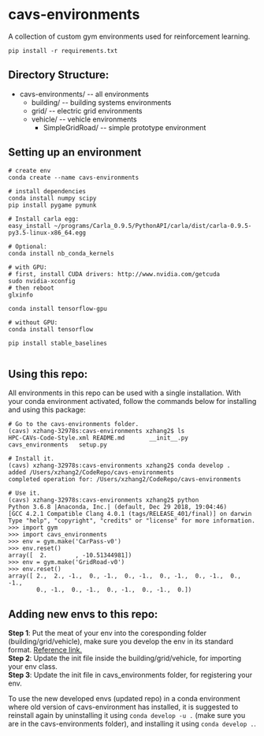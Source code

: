 # cavs-environments
A collection of custom gym environments used for reinforcement learning.

`` pip install -r requirements.txt ``

## Directory Structure:
+ cavs-environments/  -- all environments
  + building/ -- building systems environments
  + grid/ -- electric grid environments
  + vehicle/ -- vehicle environments
    + SimpleGridRoad/ -- simple prototype environment

## Setting up an environment
```
# create env
conda create --name cavs-environments

# install dependencies
conda install numpy scipy
pip install pygame pymunk

# Install carla egg:
easy_install ~/programs/Carla_0.9.5/PythonAPI/carla/dist/carla-0.9.5-py3.5-linux-x86_64.egg

# Optional: 
conda install nb_conda_kernels

# with GPU:
# first, install CUDA drivers: http://www.nvidia.com/getcuda
sudo nvidia-xconfig
# then reboot
glxinfo

conda install tensorflow-gpu

# without GPU:
conda install tensorflow

pip install stable_baselines
 
```

## Using this repo:
All environments in this repo can be used with a single installation. With your conda environment activated, follow the commands below for installing and using this package:

```
# Go to the cavs-environments folder.
(cavs) xzhang-32978s:cavs-environments xzhang2$ ls
HPC-CAVs-Code-Style.xml	README.md		__init__.py		cavs_environments	setup.py

# Install it.
(cavs) xzhang-32978s:cavs-environments xzhang2$ conda develop .
added /Users/xzhang2/CodeRepo/cavs-environments
completed operation for: /Users/xzhang2/CodeRepo/cavs-environments

# Use it.
(cavs) xzhang-32978s:cavs-environments xzhang2$ python
Python 3.6.8 |Anaconda, Inc.| (default, Dec 29 2018, 19:04:46) 
[GCC 4.2.1 Compatible Clang 4.0.1 (tags/RELEASE_401/final)] on darwin
Type "help", "copyright", "credits" or "license" for more information.
>>> import gym
>>> import cavs_environments
>>> env = gym.make('CarPass-v0')
>>> env.reset()
array([  2.        , -10.51344981])
>>> env = gym.make('GridRoad-v0')
>>> env.reset()
array([ 2.,  2., -1.,  0., -1.,  0., -1.,  0., -1.,  0., -1.,  0., -1.,
        0., -1.,  0., -1.,  0., -1.,  0., -1.,  0.])
```

## Adding new envs to this repo:
**Step 1**: Put the meat of your env into the coresponding folder (building/grid/vehicle), make sure you develop the env in its standard format. [Reference link.](https://github.com/openai/gym/tree/master/gym/envs#how-to-create-new-environments-for-gym)<br>
**Step 2**: Update the init file inside the building/grid/vehicle, for importing your env class. <br>
**Step 3**: Update the init file in cavs_environments folder, for registering your env. <br>

To use the new developed envs (updated repo) in a conda environment where old version of cavs-environment has installed, it is suggested to reinstall again by uninstalling it using `conda develop -u .` (make sure you are in the cavs-environments folder), and installing it using `conda develop .`.

